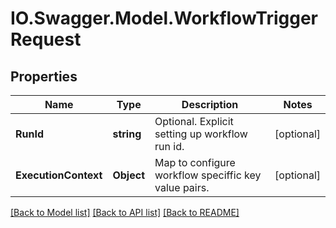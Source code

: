# IO.Swagger.Model.WorkflowTriggerRequest
## Properties

Name | Type | Description | Notes
------------ | ------------- | ------------- | -------------
**RunId** | **string** | Optional. Explicit setting up workflow run id. | [optional] 
**ExecutionContext** | **Object** | Map to configure workflow speciffic key value pairs. | [optional] 

[[Back to Model list]](../README.md#documentation-for-models) [[Back to API list]](../README.md#documentation-for-api-endpoints) [[Back to README]](../README.md)


